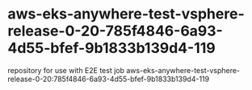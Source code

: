 # aws-eks-anywhere-test-vsphere-release-0-20-785f4846-6a93-4d55-bfef-9b1833b139d4-119
repository for use with E2E test job aws-eks-anywhere-test-vsphere-release-0-20:785f4846-6a93-4d55-bfef-9b1833b139d4-119

